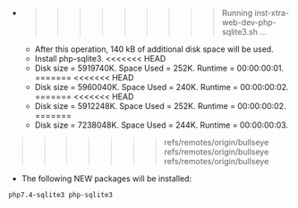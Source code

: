 * >>>>>>>>> Running inst-xtra-web-dev-php-sqlite3.sh ...
  * After this operation, 140 kB of additional disk space will be used.
  * Install php-sqlite3.
<<<<<<< HEAD
  * Disk size = 5919740K. Space Used = 252K. Runtime = 00:00:00:01.
=======
<<<<<<< HEAD
  * Disk size = 5960040K. Space Used = 240K. Runtime = 00:00:00:02.
=======
<<<<<<< HEAD
  * Disk size = 5912248K. Space Used = 252K. Runtime = 00:00:00:02.
=======
  * Disk size = 7238048K. Space Used = 244K. Runtime = 00:00:00:03.
>>>>>>> refs/remotes/origin/bullseye
>>>>>>> refs/remotes/origin/bullseye
>>>>>>> refs/remotes/origin/bullseye
  * The following NEW packages will be installed:
  ```bash
php7.4-sqlite3 php-sqlite3
  ```
